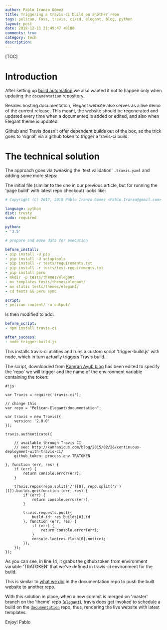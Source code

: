 ```yaml
---
author: Pablo Iranzo Gómez
title: Triggering a travis-ci build on another repo
tags: pelican, Foss, travis, ci/cd, elegant, blog, python
layout: post
date: 2018-12-11 21:49:47 +0100
comments: true
category: tech
description:
---
```


[TOC]

# Introduction

After setting up [build automation]({filename}2018-12-07-elegant-website-ci.md) we also wanted it not to happen only when updating the `documentation` repository.

Besides hosting documentation, Elegant website also serves as a live demo of the current release. This meant, the website should be regenerated and updated every time when a documented is added or edited, and also when Elegant theme is updated.

Github and Travis doesn't offer dependent builds out of the box, so the trick goes to 'signal' via a github token to trigger a travis-ci build.

# The technical solution

The approach goes via tweaking the 'test validation' `.travis.yaml` and adding some more steps:

The initial file (similar to the one in our previous article, but for running the 'page build' with latest repo checkout) looks like:

```yaml
# Copyright (C) 2017, 2018 Pablo Iranzo Gómez <Pablo.Iranzo@gmail.com>

language: python
dist: trusty
sudo: required

python:
- '3.5'

# prepare and move data for execution

before_install:
- pip install -U pip
- pip install -U setuptools
- pip install -r tests/requirements.txt
- pip install -r tests/test-requirements.txt
- pip install peru
- mkdir -p tests/themes/elegant
- mv templates tests/themes/elegant/
- mv static tests/themes/elegant/
- cd tests && peru sync

script:
- pelican content/ -o output/
```

Is then modified to add:

~~~yaml
before_script:
- npm install travis-ci

after_success:
- node trigger-build.js
~~~

This installs travis-ci utilities and runs a custom script 'trigger-build.js' with node, which in turn actually triggers Travis build.

The script, downloaded from [Kamran Ayub blog](https://kamranicus.com/posts/2015-02-26-continuous-deployment-with-travis-ci) has been edited to specify the 'repo' we will trigger and the name of the environment variable containing the token:

```
#!js

var Travis = require('travis-ci');

// change this
var repo = "Pelican-Elegant/documentation";

var travis = new Travis({
	version: '2.0.0'
});

travis.authenticate({

	// available through Travis CI
	// see: http://kamranicus.com/blog/2015/02/26/continuous-deployment-with-travis-ci/
	github_token: process.env.TRATOKEN

}, function (err, res) {
	if (err) {
		return console.error(err);
	}

	travis.repos(repo.split('/')[0], repo.split('/')[1]).builds.get(function (err, res) {
		if (err) {
			return console.error(err);
		}

		travis.requests.post({
			build_id: res.builds[0].id
		}, function (err, res) {
			if (err) {
				return console.error(err);
			}
			console.log(res.flash[0].notice);
		});
	});
});
```

As you can see, in line 14, it grabs the github token from environment variable 'TRATOKEN' that we've defined in travis-ci environment for the build.

This is similar to [what we did]({filename}2018-12-07-elegant-website-ci.md) in the documentation repo to push the built website to another repo.

With this solution in place, when a new commit is merged on 'master' branch on the 'theme' repo [(`elegant`)](https://github.com/Pelican-Elegant/elegant), travis does get invoked to schedule a build on the [`documentation`](https://github.com/Pelican-Elegant/documentation) repo, thus, rendering the live website with latest templates.

Enjoy!
Pablo

